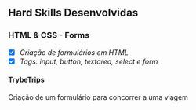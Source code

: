 ## Hard Skills Desenvolvidas

### HTML & CSS - Forms

- [X] _Criação de formulários em HTML_
- [X] _Tags: input, button, textarea, select e form_

#### TrybeTrips
Criação de um formulário para concorrer a uma viagem
